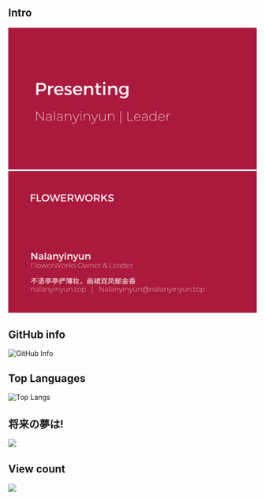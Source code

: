 ## Intro
![intro](20230909_235016_0001.png)  
![intro](20230909_235016_0000.png)  

## GitHub info
![GitHub Info](https://github-readme-stats.vercel.app/api?username=naranyinyun)   
## Top Languages
![Top Langs](https://github-readme-stats.vercel.app/api/top-langs/?username=naranyinyun&layout=compact) 
## 将来の夢は!
<img src="https://raw.githubusercontent.com/naranyinyun/Apodidae/main/01b4546075f049a68d662f1229a0f9ab.png" width = "500" />

## View count
![](https://komarev.com/ghpvc/?username=naranyinyun&style=flat-square)
